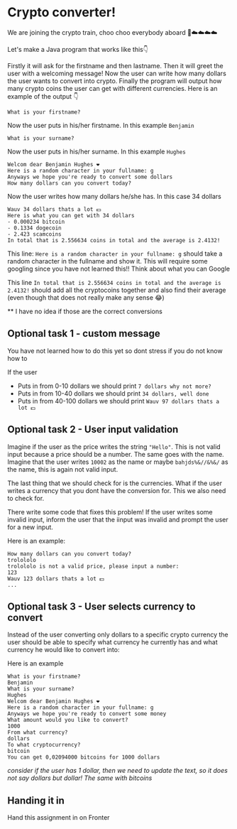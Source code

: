 # Crypto converter!

We are joining the crypto train, choo choo everybody aboard 🚂☁️☁️☁️☁️

Let's make a Java program that works like this👇

Firstly it will ask for the firstname and then lastname. Then it will greet the user with a welcoming message! Now the user can write how many dollars the user wants to convert into crypto. Finally the program will output how many crypto coins the user can get with different currencies. Here is an example of the output 👇

```
What is your firstname?
```

Now the user puts in his/her firstname. In this example `Benjamin`

```
What is your surname?
```

Now the user puts in his/her surname. In this example `Hughes`

```
Welcom dear Benjamin Hughes ❤️
Here is a random character in your fullname: g
Anyways we hope you're ready to convert some dollars
How many dollars can you convert today?
```

Now the user writes how many dollars he/she has. In this case 34 dollars

```
Wauv 34 dollars thats a lot 💵
Here is what you can get with 34 dollars
- 0.000234 bitcoin
- 0.1334 dogecoin
- 2.423 scamcoins
In total that is 2.556634 coins in total and the average is 2.4132!
```

This line: `Here is a random character in your fullname: g` should take a random character in the fullname and show it. This will require some googling since you have not learned this!! Think about what you can Google

This line `In total that is 2.556634 coins in total and the average is 2.4132!` should add all the cryptocoins together and also find their average (even though that does not really make any sense 😂)

\*\* I have no idea if those are the correct conversions



## Optional task 1 - custom message

You have not learned how to do this yet so dont stress if you do not know how to

If the user

- Puts in from 0-10 dollars we should print `7 dollars why not more?`
- Puts in from 10-40 dollars we should print `34 dollars, well done`
- Puts in from 40-100 dollars we should print `Wauv 97 dollars thats a lot 💵`



## Optional task 2 - User input validation

Imagine if the user as the price writes the string `"Hello"`. This is not valid input because a price should be a number. The same goes with the name. Imagine that the user writes `10002` as the name or maybe `bahjds%&//&%&/` as the name, this is again not valid input. 

The last thing that we should check for is the currencies. What if the user writes a currency that you dont have the conversion for. This we also need to check for. 

There write some code that fixes this problem! If the user writes some invalid input, inform the user that the iinput was invalid and prompt the user for a new input.

Here is an example:

```
How many dollars can you convert today?
trolololo
trolololo is not a valid price, please input a number:
123
Wauv 123 dollars thats a lot 💵
...
```



## Optional task 3 - User selects currency to convert

Instead of the user converting only dollars to a specific crypto currency the user should be able to specify what currency he currently has and what currency he would like to convert into:

Here is an example

```
What is your firstname?
Benjamin
What is your surname?
Hughes
Welcom dear Benjamin Hughes ❤️
Here is a random character in your fullname: g
Anyways we hope you're ready to convert some money
What amount would you like to convert?
1000
From what currency?
dollars
To what cryptocurrency?
bitcoin
You can get 0,02094000 bitcoins for 1000 dollars
```

*consider if the user has 1 dollar, then we need to update the text, so it does not say dollars but dollar! The same with bitcoins*



## Handing it in

Hand this assignment in on Fronter
